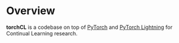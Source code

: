# Overview
**torchCL** is a codebase on top of [PyTorch](https://pytorch.org) and [PyTorch Lightning](https://www.pytorchlightning.ai/) for Continual Learning research.
